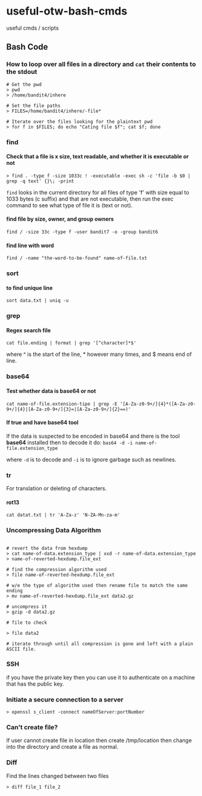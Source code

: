 # useful-otw-bash-cmds
useful cmds / scripts


## Bash Code 

### How to loop over all files in a directory and `cat` their contents to the stdout

```cli
# Get the pwd
> pwd
> /home/bandit4/inhere

# Set the file paths
> FILES=/home/bandit4/inhere/-file*

# Iterate over the files looking for the plaintext pwd
> for f in $FILES; do echo "Cating file $f"; cat $f; done
```
### find
#### Check that a file is x size, text readable, and whether it is executable or not 

```cli
> find . -type f -size 1033c ! -executable -exec sh -c 'file -b $0 | grep -q text' {}\; -print
```

`find` looks in the current directory for all files of type 'f' with size equal to 1033 bytes (c suffix) and that are not executable, then run the exec command to see what type of file it is (text or not). 

#### find file by size, owner, and group owners

`find / -size 33c -type f -user bandit7 -o -group bandit6`

#### find line with word

`find / -name "the-word-to-be-found" name-of-file.txt`

### sort
#### to find unique line

`sort data.txt | uniq -u`

### grep

#### Regex search file

`cat file.ending | format | grep '[^character]*$'`

where ^ is the start of the line, * however many times, and $ means end of line.

### base64

#### Test whether data is base64 or not 

`cat name-of-file.extension-tipe | grep -E '[A-Za-z0-9+/]{4}*([A-Za-z0-9+/]{4}|[A-Za-z0-9+/]{3}=|[A-Za-z0-9+/]{2}==)'`

#### If true and have base64 tool

If the data is suspected to be encoded in base64 and there is the tool **base64** installed then to decode it do:
`bas64 -d -i name-of-file.extension_type`

where `-d` is to decode and `-i` is to ignore garbage such as newlines.

### tr

For translation or deleting of characters.

#### rot13
`cat datat.txt | tr 'A-Za-z' 'N-ZA-Mn-za-m'`

### Uncompressing Data Algorithm 

```cli 

# revert the data from hexdump
> cat name-of-data.extension_type | xxd -r name-of-data.extension_type > name-of-reverted-hexdump.file_ext

# find the compression algorithm used 
> file name-of-reverted-hexdump.file_ext

# w/e the type of algorithm used then rename file to match the same ending
> mv name-of-reverted-hexdump.file_ext data2.gz 

# uncompress it
> gzip -d data2.gz

# file to check

> file data2

# iterate through until all compression is gone and left with a plain ASCII file.

```


### SSH

if you have the private key then you can use it to authenticate on a machine that has the public key.

### Initiate a secure connection to a server 

`> openssl s_client -connect nameOfServer:portNumber`


### Can't create file?

If user cannot create file in location then create /tmp/location then change into the directory and create a file as normal. 


### Diff 

Find the lines changed between two files 

`> diff file_1 file_2`
